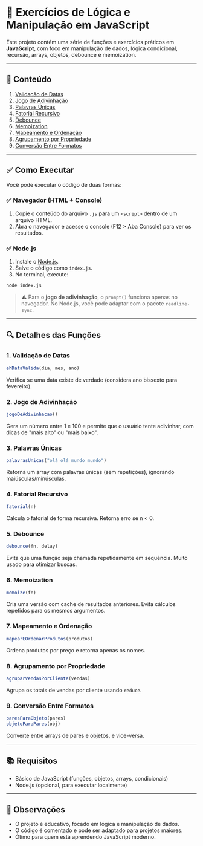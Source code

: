 
# 🧠 Exercícios de Lógica e Manipulação em JavaScript

Este projeto contém uma série de funções e exercícios práticos em **JavaScript**, com foco em manipulação de dados, lógica condicional, recursão, arrays, objetos, debounce e memoization.

---

## 📁 Conteúdo

1. [Validação de Datas](#1-validação-de-datas)  
2. [Jogo de Adivinhação](#2-jogo-de-adivinhação)  
3. [Palavras Únicas](#3-palavras-únicas)  
4. [Fatorial Recursivo](#4-fatorial-recursivo)  
5. [Debounce](#5-debounce)  
6. [Memoization](#6-memoization)  
7. [Mapeamento e Ordenação](#7-mapeamento-e-ordenação)  
8. [Agrupamento por Propriedade](#8-agrupar-vendas-por-cliente)  
9. [Conversão Entre Formatos](#9-conversão-entre-formatos)

---

## ✅ Como Executar

Você pode executar o código de duas formas:

### ✅ Navegador (HTML + Console)

1. Copie o conteúdo do arquivo `.js` para um `<script>` dentro de um arquivo HTML.
2. Abra o navegador e acesse o console (F12 > Aba Console) para ver os resultados.

### ✅ Node.js

1. Instale o [Node.js](https://nodejs.org/).
2. Salve o código como `index.js`.
3. No terminal, execute:

```bash
node index.js
```

> ⚠️ Para o **jogo de adivinhação**, o `prompt()` funciona apenas no navegador. No Node.js, você pode adaptar com o pacote `readline-sync`.

---

## 🔍 Detalhes das Funções

### 1. Validação de Datas

```js
ehDataValida(dia, mes, ano)
```

Verifica se uma data existe de verdade (considera ano bissexto para fevereiro).

### 2. Jogo de Adivinhação

```js
jogoDeAdivinhacao()
```

Gera um número entre 1 e 100 e permite que o usuário tente adivinhar, com dicas de "mais alto" ou "mais baixo".

### 3. Palavras Únicas

```js
palavrasUnicas("olá olá mundo mundo")
```

Retorna um array com palavras únicas (sem repetições), ignorando maiúsculas/minúsculas.

### 4. Fatorial Recursivo

```js
fatorial(n)
```

Calcula o fatorial de forma recursiva. Retorna erro se n < 0.

### 5. Debounce

```js
debounce(fn, delay)
```

Evita que uma função seja chamada repetidamente em sequência. Muito usado para otimizar buscas.

### 6. Memoization

```js
memoize(fn)
```

Cria uma versão com cache de resultados anteriores. Evita cálculos repetidos para os mesmos argumentos.

### 7. Mapeamento e Ordenação

```js
mapearEOrdenarProdutos(produtos)
```

Ordena produtos por preço e retorna apenas os nomes.

### 8. Agrupamento por Propriedade

```js
agruparVendasPorCliente(vendas)
```

Agrupa os totais de vendas por cliente usando `reduce`.

### 9. Conversão Entre Formatos

```js
paresParaObjeto(pares)
objetoParaPares(obj)
```

Converte entre arrays de pares e objetos, e vice-versa.

---

## 📚 Requisitos

- Básico de JavaScript (funções, objetos, arrays, condicionais)
- Node.js (opcional, para executar localmente)

---

## 📌 Observações

- O projeto é educativo, focado em lógica e manipulação de dados.
- O código é comentado e pode ser adaptado para projetos maiores.
- Ótimo para quem está aprendendo JavaScript moderno.
